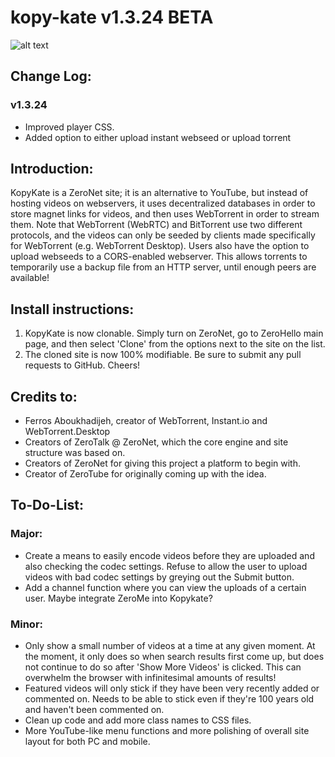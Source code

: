 # kopy-kate v1.3.24 BETA

![alt text](https://www.kittyseedbox.tk/img/kopykate-screenshot.png)

## Change Log:

### v1.3.24
- Improved player CSS.
- Added option to either upload instant webseed or upload torrent

## Introduction:

KopyKate is a ZeroNet site; it is an alternative to YouTube, but instead of hosting videos on webservers, it uses decentralized databases in order to store magnet links for videos, and then uses WebTorrent in order to stream them. Note that WebTorrent (WebRTC) and BitTorrent use two different protocols, and the videos can only be seeded by clients made specifically for WebTorrent (e.g. WebTorrent Desktop). Users also have the option to upload webseeds to a CORS-enabled webserver. This allows torrents to temporarily use a backup file from an HTTP server, until enough peers are available!

## Install instructions:

1. KopyKate is now clonable. Simply turn on ZeroNet, go to ZeroHello main page, and then select 'Clone' from the options next to the site on the list.
2. The cloned site is now 100% modifiable. Be sure to submit any pull requests to GitHub. Cheers!

## Credits to:

- Ferros Aboukhadijeh, creator of WebTorrent, Instant.io and WebTorrent.Desktop
- Creators of ZeroTalk @ ZeroNet, which the core engine and site structure was based on.
- Creators of ZeroNet for giving this project a platform to begin with.
- Creator of ZeroTube for originally coming up with the idea.

## To-Do-List:

### Major:
- Create a means to easily encode videos before they are uploaded and also checking the codec settings. Refuse to allow the user to upload videos with bad codec settings by greying out the Submit button.
- Add a channel function where you can view the uploads of a certain user. Maybe integrate ZeroMe into Kopykate?

### Minor:
- Only show a small number of videos at a time at any given moment. At the moment, it only does so when search results first come up, but does not continue to do so after 'Show More Videos' is clicked. This can overwhelm the browser with infinitesimal amounts of results!
- Featured videos will only stick if they have been very recently added or commented on. Needs to be able to stick even if they're 100 years old and haven't been commented on. 
- Clean up code and add more class names to CSS files.
- More YouTube-like menu functions and more polishing of overall site layout for both PC and mobile.
